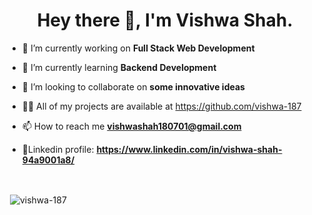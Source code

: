 
<h1 align="center">Hey there 👋, I'm Vishwa Shah.</h1>

- 🔭 I’m currently working on **Full Stack Web Development**

- 🌱 I’m currently learning **Backend Development**

- 👯 I’m looking to collaborate on **some innovative ideas**

- 👨‍💻 All of my projects are available at https://github.com/vishwa-187

- 📫 How to reach me **vishwashah180701@gmail.com**

- 🎫Linkedin profile: **https://www.linkedin.com/in/vishwa-shah-94a9001a8/**


<br>
<p>&nbsp;<img align="center" src="https://github-readme-stats.vercel.app/api?username=vishwa-187&theme=midnight-purple&show_icons=true&locale=en" alt="vishwa-187" /></p>
